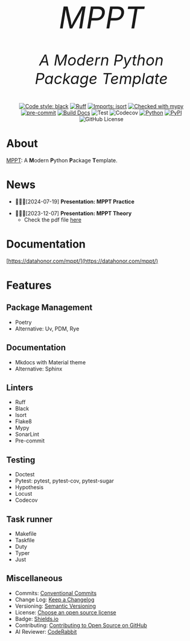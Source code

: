 <p align="center" style="font-size:80px; margin:0px 10px 0px 10px">
    <em>MPPT</em>
</p>
<p align="center", style="font-size: 40px">
    <em>A Modern Python Package Template
</em>
</p>

<center>

[![Code style: black](https://img.shields.io/badge/code%20style-black-000000.svg)](https://github.com/psf/black)
[![Ruff](https://img.shields.io/endpoint?url=https://raw.githubusercontent.com/astral-sh/ruff/main/assets/badge/v2.json)](https://github.com/astral-sh/ruff)
[![Imports: isort](https://img.shields.io/badge/%20imports-isort-%231674b1?style=flat&labelColor=ef8336)](https://pycqa.github.io/isort/)
[![Checked with mypy](https://www.mypy-lang.org/static/mypy_badge.svg)](https://mypy-lang.org/)
[![pre-commit](https://img.shields.io/badge/pre--commit-enabled-brightgreen?logo=pre-commit)](https://github.com/pre-commit/pre-commit)
[![Build Docs](https://github.com/shenxiangzhuang/mppt/actions/workflows/build_docs.yaml/badge.svg)](https://github.com/shenxiangzhuang/mppt/actions/workflows/build_docs.yaml)
![Test](https://github.com/shenxiangzhuang/mppt/actions/workflows/test.yaml/badge.svg)
![Codecov](https://codecov.io/gh/shenxiangzhuang/mppt/branch/master/graph/badge.svg)
[![Python](https://img.shields.io/badge/Python-3.8,%203.9,%203.10,%203.11-blue)]()
[![PyPI](https://img.shields.io/pypi/v/mppt)](https://pypi.org/project/mppt/)
![GitHub License](https://img.shields.io/github/license/shenxiangzhuang/mppt)

</center>

# About
[MPPT](https://github.com/shenxiangzhuang/mppt): A **M**odern **P**ython **P**ackage **T**emplate.

# News

- 🥳🥳🥳[2024-07-19] **Presentation: MPPT Practice**
<script src="https://asciinema.org/a/668984.js" id="asciicast-668984" async="true"></script>

- 🥳🥳🥳[2023-12-07] **Presentation: MPPT Theory**
    - Check the pdf file [here]([./presentation/mppt-theory.pdf](https://github.com/shenxiangzhuang/mppt/blob/master/presentation/mppt-theory.pdf))


# Documentation

[https://datahonor.com/mppt/](https://datahonor.com/mppt/)

# Features

## Package Management
- Poetry
- Alternative: Uv, PDM, Rye

## Documentation
- Mkdocs with Material theme
- Alternative: Sphinx

## Linters
- Ruff
- Black
- Isort
- Flake8
- Mypy
- SonarLint
- Pre-commit


## Testing
- Doctest
- Pytest: pytest, pytest-cov, pytest-sugar
- Hypothesis
- Locust
- Codecov

## Task runner
- Makefile
- Taskfile
- Duty
- Typer
- Just



## Miscellaneous
- Commits: [Conventional Commits](https://www.conventionalcommits.org/en/v1.0.0/)
- Change Log: [Keep a Changelog](https://keepachangelog.com/en/1.1.0/)
- Versioning: [Semantic Versioning](https://semver.org/)
- License: [Choose an open source license](https://choosealicense.com/)
- Badge: [Shields.io](https://shields.io/)
- Contributing: [Contributing to Open Source on GitHub](https://guides.github.com/activities/contributing-to-open-source/)
- AI Reviewer: [CodeRabbit](https://coderabbit.ai/)

